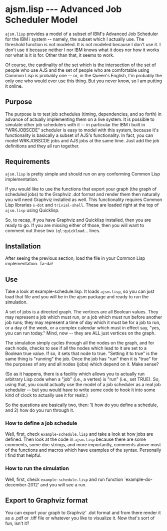 # ajsm.lisp --- Advanced Job Scheduler Model

`ajsm.lisp` provides a model of a subset of IBM's Advanced Job
Scheduler for the IBM i system -- namely, the subset which I actually
use. The threshold function is not modeled.  It is not modeled because
I don't use it.  I don't use it because neither I nor IBM knows what
it does nor how it works nor what is it is for.  Other than that, it
seems to work.

Of course, the cardinality of the set which is the intersection of the
set of people who use AJS and the set of people who are comfortable
using Common Lisp is probably one -- or, in the Queen's English, I'm
probably the only one who would ever use this thing.  But you never
know, so I am putting it online.

## Purpose

The purpose is to test job schedules (timing, dependencies, and so
forth) in advance of actually implementing them on a live system.  It
is possible to simulate other job schedulers with it -- in particular
the IBM i built in "WRKJOBSCDE" scheduler is easy to model with this
system, because it's functionality is basically a subset of AJS's
functionality.  In fact, you can model WRKJOBSCDE jobs and AJS jobs at
the same time.  Just add the job definitions and they all run
together.

## Requirements

`ajsm.lisp` is pretty simple and should run on any conforming Common
Lisp implementation.

If you would like to use the functions that export your graph (the
graph of scheduled jobs) to the Graphviz .dot format and render them
then naturally you will need Graphviz installed as well.  This
functionality requires Common Lisp libraries `s-dot` and
`trivial-shell`.  These are loaded right at the top of `ajsm.lisp`
using Quicklisp.

So, to recap, if you have Graphviz and Quicklisp installed, then you
are ready to go.  If you are missing either of those, then you will
want to comment out those two `(ql:quickload`... lines.

## Installation

After seeing the previous section, load the file in your Common Lisp
implementation.  Ta-da!

## Use

Take a look at example-schedule.lisp.  It loads `ajsm.lisp`, so you
can just load that file and you will be in the ajsm package and ready
to run the simulation.

A set of jobs is a directed graph.  The vertices are all Boolean
values.  They may represent a job which must run, or a job which must
run before another job runs; they may represent a time of day which it
must be for a job to run, or a day of the week, or a complex calendar
which must in effect say, "yes, you can run today."  Mind, now -- they
are ALL just vertices on the graph.

The simulation simply cycles through all the nodes on the graph, and
for each node, checks to see if all the nodes which lead to it are set
to a Boolean true value.  If so, it sets that node to true.  "Setting
it to true" is the same thing is "running" the job.  Once the job has
"run" then it is "true" for the purposes of any and all nodes (jobs)
which depend on it.  Make sense?

(So as it happens, there is a facility which allows you to actually run
arbitrary Lisp code when a "job" (i.e., a vertex) is "run" (i.e., set
TRUE).  So, using that, you could actually use the model of a job
scheduler as a real job scheduler -- but you would have to write some
code to hook it into some kind of clock to actually use it for realz.)

So the questions are basically two, then: 1) how do you define a
schedule, and 2) how do you run through it.

### How to define a job schedule

Well, first, check `example-schedule.lisp` and take a look at how jobs
are defined.  Then look at the code in `ajsm.lisp` because there are
some comments, some doc strings, and more importantly, comments above
most of the functions and macros which have examples of the syntax.
Personally I find that helpful.

### How to run the simulation

Well, first, check `example-schedule.lisp` and run function
`example-do-december-2012' and you will see a run.

## Export to Graphviz format

You can export your graph to Graphviz' .dot format and from there
render it as a .pdf or .tiff file or whatever you like to visualize
it.  Now that's sort of fun, isn't it?
